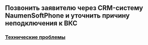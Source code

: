 ## Позвонить заявителю через CRM-систему NaumenSoftPhone и уточнить причину неподключения к ВКС
### [Технические проблемы](Технические%20проблемы.md)
